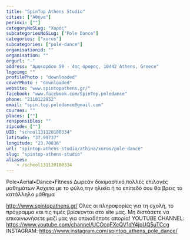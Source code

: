 ```yaml
---
title: "SpinTop Athens Studio"
cities: ["Αθήνα"]
perioxi: [""]
categoryNoSLug: "Χορός"
subcategoriesNoSLug: ["Pole Dance"]
categories: ["xoros"]
subcategories: ["pole-dance"]
organisationid: ""
organisation: ""
orgurl: "-"
address: "Αμφιαράου 59 - 4ος όροφος, 10442 Athens, Greece"
logoimg: ""
profilePhoto : "downloaded"
coverPhoto : "downloaded"
website: "www.spintopathens.gr/"
facebook: "www.facebook.com/SpinTop.poledance"
phone: "2110122952"
email: "spin.top.poledance@gmail.com"
courses: ""
places: [""]
rensponsibles: ""
zipcode: [""]
UID: "school131120180334"
latitude: "37.99737"
longitude: "23.70836"
url: "spintop-athens-studio/athina/xoros/pole-dance"
slug: "spintop-athens-studio"
aliases:
    - /school131120180334
---
```



Pole•Aerial•Dance•Fitness Δωρεάν δοκιμαστικό,πολλές επιλογές μαθημάτων Άσχετα με το φύλο,την ηλικία ή το επίπεδό σου θα βρεις το κατάλληλο μάθημα

http://www.spintopathens.gr/ Ολες οι πληροφορίες για τη σχολή, το πρόγραμμα και τις τιμές βρίσκονται στο site μας. Μη διστάσετε να επικοινωνήσετε μαζί μας για οποιαδήποτε απορία! YOUTUBE CHANNEL: https://www.youtube.com/channel/UCOcqFXcQV1dY4jpUQ5uTCcg INSTAGRAM: https://www.instagram.com/spintop_athens_pole_dance/